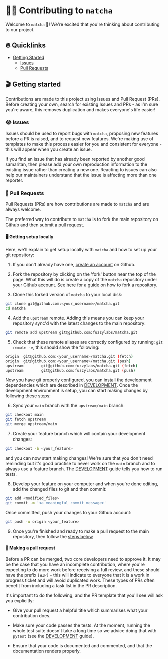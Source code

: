 # 🧑‍💻 Contributing to `matcha`

Welcome to `matcha` :tea:! We're excited that you're thinking about contributing to our project.

## 🔥 Quicklinks

* [Getting Started](#getting-started)
  * [Issues](#issues)
  * [Pull Requests](#pull-requests)

## 🎬 Getting started

Contributions are made to this project using Issues and Pull Request (PRs). Before creating your own, search for existing Issues and PRs - as I'm sure you're aware, this removes duplication and makes everyone's life easier!

### 😭 Issues

Issues should be used to report bugs with `matcha`, proposing new features before a PR is raised, and to request new features. We're making use of templates to make this process easier for you and consistent for everyone - this will appear when you create an issue.

If you find an issue that has already been reported by another good samaritan, then please add your own reproduction information to the existing issue rather than creating a new one. Reacting to issues can also help our maintainers understand that the issue is affecting more than one reporter.

### 🎫 Pull Requests

Pull Requests (PRs) are how contributions are made to `matcha` and are always welcome.

The preferred way to contribute to `matcha` is to fork the main repository on Github and then submit a pull request.

#### 🖥️ Getting setup locally

Here, we'll explain to get setup locally with `matcha` and how to set up your git repository:

1. If you don't already have one, [create an account](https://github.com/join) on Github.

2. Fork the repository by clicking on the 'fork' button near the top of the page. What this will do is create a copy of the `matcha` repository under your Github account. See [here](https://help.github.com/articles/fork-a-repo/) for a guide on how to fork a repository.

3. Clone this forked version of `matcha` to your local disk:

```bash
git clone git@github.com:<your_username>/matcha.git
cd matcha
```

4. Add the `upstream` remote. Adding this means you can keep your repository sync'd with the latest changes to the main repository:

```bash
git remote add upstream git@github.com:fuzzylabs/matcha.git
```

5. Check that these remote aliases are correctly configured by running: `git remote -v`, this should show the following:

```bash
origin  git@github.com:<your_username>/matcha.git (fetch)
origin  git@github.com:<your_username>/matcha.git (push)
upstream        git@github.com:fuzzylabs/matcha.git (fetch)
upstream        git@github.com:fuzzylabs/matcha.git (push)
```

Now you have git properly configured, you can install the development dependencies which are described in [DEVELOPMENT](https://github.com/fuzzylabs/matcha/blob/main/DEVELOPMENT.md). Once the development environment is setup, you can start making changes by following these steps:

6. Sync your `main` branch with the `upstream/main` branch:

```bash
git checkout main
git fetch upstream
git merge upstream/main
```

7. Create your feature branch which will contain your development changes:

```bash
git checkout -b <your_feature>
```

and you can now start making changes! We're sure that you don't need reminding but it's good practise to never work on the `main` branch and to always use a feature branch. The [DEVELOPMENT](https://github.com/fuzzylabs/matcha/blob/main/DEVELOPMENT.md) guide tells you how to run tests.

8. Develop your feature on your computer and when you're done editing, add the changed files to git and then commit:

```bash
git add <modified_files>
git commit -m '<a meaningful commit message>'
```

Once committed, push your changes to your Github account:

```bash
git push -u origin <your_feature>
```

9. Once you're finished and ready to make a pull request to the main repository, then follow the [steps below](#🤔-making-a-pull-request)

#### 🤔 Making a pull request

Before a PR can be merged, two core developers need to approve it. It may be the case that you have an incomplete contribution, where you're expecting to do more work before receiving a full review, and these should have the prefix `[WIP]` - this will indicate to everyone that it is a work in progress ticket and will avoid duplicated work. These types of PRs often benefit from including a task list in the PR description.

It's important to do the following, and the PR template that you'll see will ask you explicitly:

* Give your pull request a helpful title which summarises what your contribution does.

* Make sure your code passes the tests. At the moment, running the whole test suite doesn't take a long time so we advice doing that with `pytest` (see the [DEVELOPMENT](https://github.com/fuzzylabs/matcha/blob/main/DEVELOPMENT.md) guide).

* Ensure that your code is documented and commented, and that the documentation renders properly.
